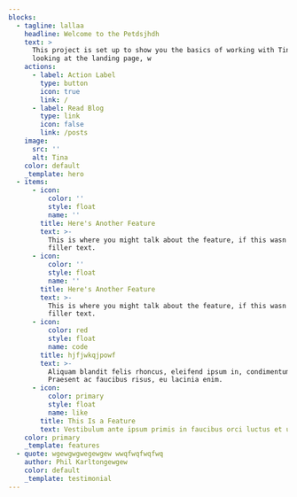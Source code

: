 ```yaml
---
blocks:
  - tagline: lallaa
    headline: Welcome to the Petdsjhdh
    text: >
      This project is set up to show you the basics of working with Tina. You're
      looking at the landing page, w
    actions:
      - label: Action Label
        type: button
        icon: true
        link: /
      - label: Read Blog
        type: link
        icon: false
        link: /posts
    image:
      src: ''
      alt: Tina
    color: default
    _template: hero
  - items:
      - icon:
          color: ''
          style: float
          name: ''
        title: Here's Another Feature
        text: >-
          This is where you might talk about the feature, if this wasn't just
          filler text.
      - icon:
          color: ''
          style: float
          name: ''
        title: Here's Another Feature
        text: >-
          This is where you might talk about the feature, if this wasn't just
          filler text.
      - icon:
          color: red
          style: float
          name: code
        title: hjfjwkqjpowf
        text: >-
          Aliquam blandit felis rhoncus, eleifend ipsum in, condimentum nibh.
          Praesent ac faucibus risus, eu lacinia enim.
      - icon:
          color: primary
          style: float
          name: like
        title: This Is a Feature
        text: Vestibulum ante ipsum primis in faucibus orci luctus et ultrices.
    color: primary
    _template: features
  - quote: wgewgwgwegewgew wwqfwqfwqfwq
    author: Phil Karltongewgew
    color: default
    _template: testimonial
---
```


